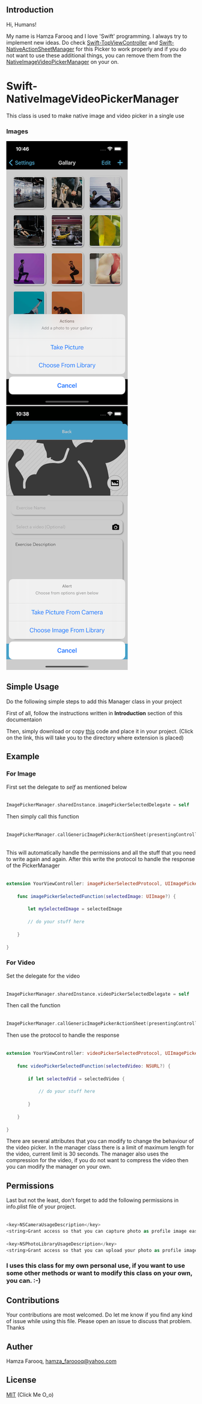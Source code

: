 ## Introduction

Hi, Humans!

My name is Hamza Farooq and I love 'Swift' programming. I always try to implement new ideas. Do check [Swift-TopViewController](https://github.com/hamza-faroooq/Swift-TopViewController) and [Swift-NativeActionSheetManager](https://github.com/hamza-faroooq/Swift-NativeActionSheetManager) for this Picker to work properly and if you do not want to use these additional things, you can remove them from the [NativeImageVideoPickerManager](https://github.com/hamza-faroooq/Swift-NativeImageVideoPickerManager/blob/main/ImagePickerManager.swift) on your on.

# Swift-NativeImageVideoPickerManager
This class is used to make native image and video picker in a single use

### Images
![](Screenshots/ImagePickerImage.png)
![](Screenshots/VideoPickerImage.png)

## Simple Usage

Do the following simple steps to add this Manager class in your project

First of all, follow the instructions written in **Introduction** section of this documentaion

Then, simply download or copy [this](https://github.com/hamza-faroooq/Swift-NativeImageVideoPickerManager/blob/main/ImagePickerManager.swift) code and place it in your project. (Click on the link, this will take you to the directory where extension is placed)

## Example

### For Image

First set the delegate to *self* as mentioned below

```swift

ImagePickerManager.sharedInstance.imagePickerSelectedDelegate = self

```

Then simply call this function

```swift

ImagePickerManager.callGenericImagePickerActionSheet(presentingController: self, title: "Actions", message: "Add a photo to your gallary", buttonTitlesArray: ["Take Picture", "Choose From Library"])
        
```

This will automatically handle the permissions and all the stuff that you need to write again and again. After this write the protocol to handle the response of the PickerManager

```swift

extension YourViewController: imagePickerSelectedProtocol, UIImagePickerControllerDelegate {
    
    func imagePickerSelectedFunction(selectedImage: UIImage?) {
        
        let mySelectedImage = selectedImage
        
        // do your stuff here
        
    }

}

```

### For Video

Set the delegate for the video

```swift

ImagePickerManager.sharedInstance.videoPickerSelectedDelegate = self

```

Then call the function

```swift

ImagePickerManager.callGenericImagePickerActionSheet(presentingController: self, title: ALERT, message: "Choose from options given below", buttonTitlesArray: ["Take Video From Camera", "Choose Video From Library"], isVideo: true)

```

Then use the protocol to handle the response

```swift

extension YourViewController: videoPickerSelectedProtocol, UIImagePickerControllerDelegate {
        
    func videoPickerSelectedFunction(selectedVideo: NSURL?) {
        
        if let selectedVid = selectedVideo {
            
            // do your stuff here

        }
        
    }
    
}

```

There are several attributes that you can modify to change the behaviour of the video picker. In the manager class there is a limit of maximum length for the video, current limit is 30 seconds. The manager also uses the compression for the video, if you do not want to compress the video then you can modify the manager on your own.

## Permissions

Last but not the least, don't forget to add the following permissions in info.plist file of your project.

```swift

<key>NSCameraUsageDescription</key>
<string>Grant access so that you can capture photo as profile image easily</string>

<key>NSPhotoLibraryUsageDescription</key>
<string>Grant access so that you can upload your photo as profile image easily</string>

```
        
### I uses this class for my own personal use, if you want to use some other methods or want to modify this class on your own, you can. :-)

## Contributions

Your contributions are most welcomed. Do let me know if you find any kind of issue while using this file. Please open an issue to discuss that problem. Thanks

## Auther

Hamza Farooq, hamza_faroooq@yahoo.com

## License

[MIT](https://github.com/hamza-faroooq/Swift-NativeImageVideoPickerManager/blob/main/LICENSE) (Click Me O_o)
